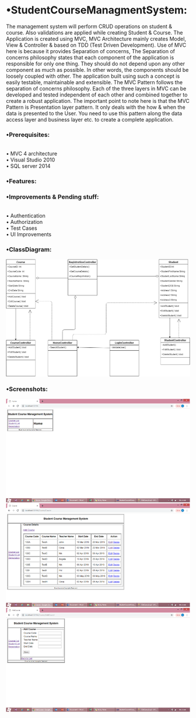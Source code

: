 # •StudentCourseManagmentSystem:
The management system will perform CRUD operations on student &amp; course. Also validations are applied while creating Student &amp; Course. The Application is created using MVC, MVC Architecture mainly creates Model, View & Controller & based on TDD (Test Driven Development). Use of MVC here is because it provides Separation of concerns, The Separation of concerns philosophy states that each component of the application is responsible for only one thing. They should do not depend upon any other component as much as possible. In other words, the components should be loosely coupled with other. The application built using such a concept is easily testable, maintainable and extensible. The MVC Pattern follows the separation of concerns philosophy. Each of the three layers in MVC can be developed and tested independent of each other and combined together to create a robust application. The important point to note here is that the MVC Pattern is Presentation layer pattern. It only deals with the how & when the data is presented to the User. You need to use this pattern along the data access layer and business layer etc. to create a complete application.



### •Prerequisites:
<br>•	MVC 4 architecture
<br>•	Visual Studio 2010
<br>•	SQL server 2014

### •Features:

### •Improvements & Pending stuff:
<br>•	Authentication
<br>•	Authorization
<br>•	Test Cases
<br>•	UI Improvements


### •ClassDiagram:
![alt text](https://github.com/KalyaniGM/StudentCourseManagmentSystem/blob/master/Screenshots/Picture1.jpg)

### •Screenshots:

![alt text](https://github.com/KalyaniGM/StudentCourseManagmentSystem/blob/master/Screenshots/Picture2.png)
<br>
![alt text](https://github.com/KalyaniGM/StudentCourseManagmentSystem/blob/master/Screenshots/Picture3.png)
<br>
![alt text](https://github.com/KalyaniGM/StudentCourseManagmentSystem/blob/master/Screenshots/Picture4.png)
